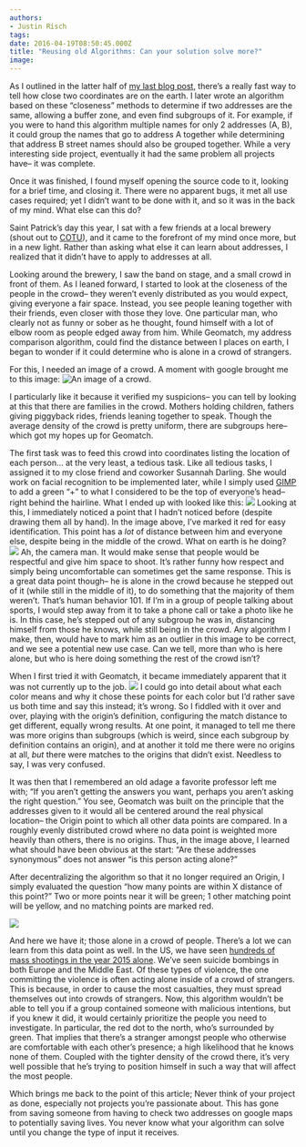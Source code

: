 ```yaml
---
authors:
- Justin Risch
tags:
date: 2016-04-19T08:50:45.000Z
title: "Reusing old Algorithms: Can your solution solve more?"
image: 
---
```


As I outlined in the latter half of [my last blog post](https://blog.ippon.tech/address-not-string-applying-concepts-data-meaningfulness-usefulness/), there’s a really fast way to tell how close two coordinates are on the earth. I later wrote an algorithm based on these “closeness” methods to determine if two addresses are the same, allowing a buffer zone, and even find subgroups of it. For example, if you were to hand this algorithm multiple names for only 2 addresses (A, B), it could group the names that go to address A together while determining that address B street names should also be grouped together. While a very interesting side project, eventually it had the same problem all projects have– it was complete.

Once it was finished, I found myself opening the source code to it, looking for a brief time, and closing it. There were no apparent bugs, it met all use cases required; yet I didn’t want to be done with it, and so it was in the back of my mind. What else can this do?

Saint Patrick’s day this year, I sat with a few friends at a local brewery (shout out to [COTU](http://www.cotubrewing.com/)), and it came to the forefront of my mind once more, but in a new light. Rather than asking what else it can learn about addresses, I realized that it didn’t have to apply to addresses at all.

Looking around the brewery, I saw the band on stage, and a small crowd in front of them. As I leaned forward, I started to look at the closeness of the people in the crowd– they weren’t evenly distributed as you would expect, giving everyone a fair space. Instead, you see people leaning together with their friends, even closer with those they love. One particular man, who clearly not as funny or sober as he thought, found himself with a lot of elbow room as people edged away from him. While Geomatch, my address comparison algorithm, could find the distance between I places on earth, I began to wonder if it could determine who is alone in a crowd of strangers.

For this, I needed an image of a crowd. A moment with google brought me to this image:
![An image of a crowd.](https://i.imgur.com/b5KbiQw.png)

I particularly like it because it verified my suspicions– you can tell by looking at this that there are families in the crowd. Mothers holding children, fathers giving piggyback rides, friends leaning together to speak. Though the average density of the crowd is pretty uniform, there are subgroups here– which got my hopes up for Geomatch.

The first task was to feed this crowd into coordinates listing the location of each person… at the very least, a tedious task. Like all tedious tasks, I assigned it to my close friend and coworker Susannah Darling. She would work on facial recognition to be implemented later, while I simply used [GIMP](https://www.gimp.org/) to add a green “+” to what I considered to be the top of everyone’s head– right behind the hairline. What I ended up with looked like this:
![](https://i.imgur.com/YeDqqPO.png)
 Looking at this, I immediately noticed a point that I hadn’t noticed before (despite drawing them all by hand). In the image above, I’ve marked it red for easy identification. This point has a *lot* of distance between him and everyone else, despite being in the middle of the crowd. What on earth is he doing?
![](https://i.imgur.com/Trpl7yT.png)
 Ah, the camera man. It would make sense that people would be respectful and give him space to shoot. It’s rather funny how respect and simply being uncomfortable can sometimes get the same response. This is a great data point though– he is alone in the crowd because he stepped out of it (while still in the middle of it), to do something that the majority of them weren’t. That’s human behavior 101. If I’m in a group of people talking about sports, I would step away from it to take a phone call or take a photo like he is. In this case, he’s stepped out of any subgroup he was in, distancing himself from those he knows, while still being in the crowd. Any algorithm I make, then, would have to mark him as an outlier in this image to be correct, and we see a potential new use case. Can we tell, more than who is here alone, but who is here doing something the rest of the crowd isn’t?

When I first tried it with Geomatch, it became immediately apparent that it was not currently up to the job.
![](https://i.imgur.com/BopdaHM.png)
 I could go into detail about what each color means and why it chose these points for each color but I’d rather save us both time and say this instead; it’s wrong. So I fiddled with it over and over, playing with the origin’s definition, configuring the match distance to get different, equally wrong results. At one point, it managed to tell me there was more origins than subgroups (which is weird, since each subgroup by definition contains an origin), and at another it told me there were no origins at all, *but* there were matches to the origins that didn’t exist. Needless to say, I was very confused.

It was then that I remembered an old adage a favorite professor left me with; “If you aren’t getting the answers you want, perhaps you aren’t asking the right question.” You see, Geomatch was built on the principle that the addresses given to it would all be centered around the real physical location– the Origin point to which all other data points are compared. In a roughly evenly distributed crowd where no data point is weighted more heavily than others, there is no origins. Thus, in the image above, I learned what should have been obvious at the start: “Are these addresses synonymous” does not answer “is this person acting alone?”

After decentralizing the algorithm so that it no longer required an Origin, I simply evaluated the question “how many points are within X distance of this point?” Two or more points near it will be green; 1 other matching point will be yellow, and no matching points are marked red.

![](https://i.imgur.com/zVTW5NX.png)

And here we have it; those alone in a crowd of people. There’s a lot we can learn from this data point as well. In the US, we have seen [hundreds of mass shootings in the year 2015 alone](https://www.washingtonpost.com/news/wonk/wp/2015/10/01/2015-274-days-294-mass-shootings-hundreds-dead/). We’ve seen suicide bombings in both Europe and the Middle East. Of these types of violence, the one committing the violence is often acting alone inside of a crowd of strangers. This is because, in order to cause the most casualties, they must spread themselves out into crowds of strangers. Now, this algorithm wouldn’t be able to tell you if a group contained someone with malicious intentions, but if you knew it did, it would certainly prioritize the people you need to investigate. In particular, the red dot to the north, who’s surrounded by green. That implies that there’s a stranger amongst people who otherwise are comfortable with each other’s presence; a high likelihood that he knows none of them. Coupled with the tighter density of the crowd there, it’s very well possible that he’s trying to position himself in such a way that will affect the most people.

Which brings me back to the point of this article; Never think of your project as done, especially not projects you’re passionate about. This has gone from saving someone from having to check two addresses on google maps to potentially saving lives. You never know what your algorithm can solve until you change the type of input it receives.
